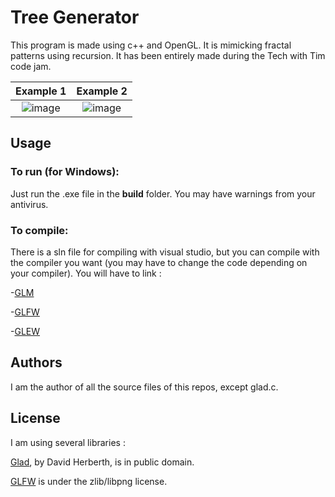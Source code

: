 # Tree Generator
This program is made using c++ and OpenGL. It is mimicking fractal patterns using recursion.
It has been entirely made during the Tech with Tim code jam.




Example 1             |  Example 2
:-------------------------:|:-------------------------:
![image](https://github.com/user-attachments/assets/7c474ea8-2c86-4cc3-972a-ede6d54cea82)  |  ![image](https://github.com/user-attachments/assets/003cdedf-f667-472c-ba27-df3d75be88e6)

## Usage
### To run (for Windows):
Just run the .exe file in the **build** folder.
You may have warnings from your antivirus.
### To compile:
There is a sln file for compiling with visual studio, but you can compile with the compiler you want (you may have to change the code depending on your compiler).
You will have to link :

-[GLM](https://glm.g-truc.net/0.9.9/index.html)

-[GLFW](https://www.glfw.org/)

-[GLEW](http://glew.sourceforge.net/)

## Authors
I am the author of all the source files of this repos, except glad.c.

## License
I am using several libraries :

[Glad](https://glad.dav1d.de/), by David Herberth, is in public domain.

[GLFW](https://www.glfw.org/) is under the zlib/libpng license.
